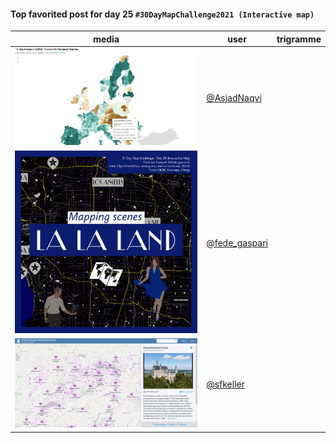 #### Top favorited post for day 25 `#30DayMapChallenge2021 (Interactive map)`

| media | user | trigramme |
|-------|------|-----------|
| ![image](../uploads/a3278e699ad61bc133956cde41aea7d2/image.png) |[@AsjadNaqvi](https://twitter.com/AsjadNaqvi/status/1463866244193472527)||
| ![image](../uploads/6f9f0b5b7d8d62e0f33526b24f369dde/image.png) |[@fede_gaspari](https://twitter.com/fede_gaspari/status/1463848693912719365)||
| ![image](../uploads/7c5cf5c5526bd88679ac43e9cf33e584/image.png) |[@sfkeller](https://twitter.com/sfkeller/status/1463930037556629512)||